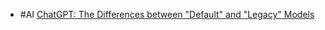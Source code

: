 - #AI [ChatGPT: The Differences between "Default" and "Legacy" Models](https://www.reddit.com/r/ChatGPT/comments/111skny/the_differences_between_default_and_legacy_models/)